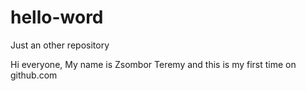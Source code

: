 # hello-word
Just an other repository

Hi everyone,
My name is Zsombor Teremy and this is my first time on github.com
